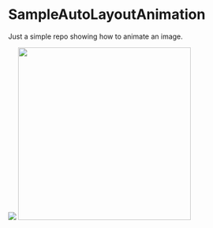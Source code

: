 # SampleAutoLayoutAnimation
Just a simple repo showing how to animate an image.

<img src="http://i.stack.imgur.com/EuPOs.jpg" />

<img src="http://i.stack.imgur.com/xakEC.gif" width="350" />
